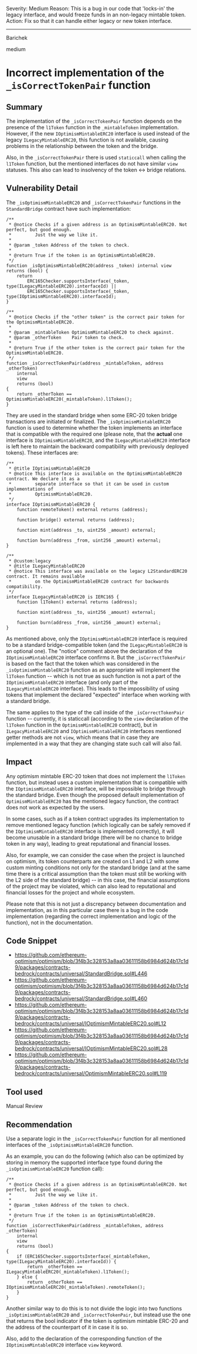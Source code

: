 Severity: Medium
Reason: This is a bug in our code that 'locks-in' the legacy interface, and would freeze funds in an non-legacy
  mintable token.
Action: Fix so that it can handle either legacy or new token interface.

---

Barichek

medium

# Incorrect implementation of the `_isCorrectTokenPair` function

## Summary

The implementation of the `_isCorrectTokenPair` function depends on the presence of the `l1Token` function in the `_mintableToken` implementation. However, if the new `IOptimismMintableERC20` interface is used instead of the legacy `ILegacyMintableERC20`, this function is not available, causing problems in the relationship between the token and the bridge.

Also, in the `_isCorrectTokenPair` there is used `staticcall` when calling the `l1Token` function, but the mentioned interfaces do not have similar `view` statuses. This also can lead to insolvency of the token <-> bridge relations.

## Vulnerability Detail

The `_isOptimismMintableERC20` and `_isCorrectTokenPair` functions in the `StandardBridge` contract have such implementation:

```solidity=
/**
 * @notice Checks if a given address is an OptimismMintableERC20. Not perfect, but good enough.
 *         Just the way we like it.
 *
 * @param _token Address of the token to check.
 *
 * @return True if the token is an OptimismMintableERC20.
 */
function _isOptimismMintableERC20(address _token) internal view returns (bool) {
    return
        ERC165Checker.supportsInterface(_token, type(ILegacyMintableERC20).interfaceId) ||
        ERC165Checker.supportsInterface(_token, type(IOptimismMintableERC20).interfaceId);
}

/**
 * @notice Checks if the "other token" is the correct pair token for the OptimismMintableERC20.
 *
 * @param _mintableToken OptimismMintableERC20 to check against.
 * @param _otherToken    Pair token to check.
 *
 * @return True if the other token is the correct pair token for the OptimismMintableERC20.
 */
function _isCorrectTokenPair(address _mintableToken, address _otherToken)
    internal
    view
    returns (bool)
{
    return _otherToken == OptimismMintableERC20(_mintableToken).l1Token();
}
```

They are used in the standard bridge when some ERC-20 token bridge transactions are initiated or finalized. The `_isOptimismMintableERC20` function is used to determine whether the token implements an interface that is compatible with the required one (please note, that the **actual** one interface is `IOptimismMintableERC20`, and the `ILegacyMintableERC20` interface is left here to maintain the backward compatibility with previously deployed tokens). These interfaces are:

```solidity=
/**
 * @title IOptimismMintableERC20
 * @notice This interface is available on the OptimismMintableERC20 contract. We declare it as a
 *         separate interface so that it can be used in custom implementations of
 *         OptimismMintableERC20.
 */
interface IOptimismMintableERC20 {
    function remoteToken() external returns (address);

    function bridge() external returns (address);

    function mint(address _to, uint256 _amount) external;

    function burn(address _from, uint256 _amount) external;
}

/**
 * @custom:legacy
 * @title ILegacyMintableERC20
 * @notice This interface was available on the legacy L2StandardERC20 contract. It remains available
 *         on the OptimismMintableERC20 contract for backwards compatibility.
 */
interface ILegacyMintableERC20 is IERC165 {
    function l1Token() external returns (address);

    function mint(address _to, uint256 _amount) external;

    function burn(address _from, uint256 _amount) external;
}
```

As mentioned above, only the `IOptimismMintableERC20` interface is required to be a standard bridge-compatible token (and the `ILegacyMintableERC20` is an optional one). The "notice" comment above the declaration of the `IOptimismMintableERC20` interface confirms it. But the `_isCorrectTokenPair` is based on the fact that the token which was considered in the `_isOptimismMintableERC20` function as an appropriate will implement the `l1Token` function -- which is not true as such function is not a part of the `IOptimismMintableERC20` interface (and only part of the `ILegacyMintableERC20` interface). This leads to the impossibility of using tokens that implement the declared "expected" interface when working with a standard bridge.

The same applies to the type of the call inside of the `_isCorrectTokenPair` function -- currently, it is staticcall (according to the `view` declaration of the `l1Token` function in the `OptimismMintableERC20` contract), but in `ILegacyMintableERC20` and `IOptimismMintableERC20` interfaces mentioned getter methods are not `view`, which means that in case they are implemented in a way that they are changing state such call will also fail.

## Impact

Any optimism mintable ERC-20 token that does not implement the `l1Token` function, but instead uses a custom implementation that is compatible with the `IOptimismMintableERC20` interface, will be impossible to bridge through the standard bridge. Even though the proposed default implementation of `OptimismMintableERC20` has the mentioned legacy function, the contract does not work as expected by the users.

In some cases, such as if a token contract upgrades its implementation to remove mentioned legacy function (which logically can be safely removed if the `IOptimismMintableERC20` interface is implemented correctly), it will become unusable in a standard bridge (there will be no chance to bridge token in any way), leading to great reputational and financial losses.

Also, for example, we can consider the case when the project is launched on optimism, its token counterparts are created on L1 and L2 with some custom minting conditions not only for the standard bridge (and at the same time there is a critical assumption than the token must still be working with the L2 side of the standard bridge) -- in this case, the financial assumptions of the project may be violated, which can also lead to reputational and financial losses for the project and whole ecosystem.

Please note that this is not just a discrepancy between documentation and implementation, as in this particular case there is a bug in the code implementation (regarding the correct implementation and logic of the function), not in the documentation.

## Code Snippet

- https://github.com/ethereum-optimism/optimism/blob/3f4b3c328153a8aa03611158b6984d624b17c1d9/packages/contracts-bedrock/contracts/universal/StandardBridge.sol#L446
- https://github.com/ethereum-optimism/optimism/blob/3f4b3c328153a8aa03611158b6984d624b17c1d9/packages/contracts-bedrock/contracts/universal/StandardBridge.sol#L460
- https://github.com/ethereum-optimism/optimism/blob/3f4b3c328153a8aa03611158b6984d624b17c1d9/packages/contracts-bedrock/contracts/universal/IOptimismMintableERC20.sol#L12
- https://github.com/ethereum-optimism/optimism/blob/3f4b3c328153a8aa03611158b6984d624b17c1d9/packages/contracts-bedrock/contracts/universal/IOptimismMintableERC20.sol#L28
- https://github.com/ethereum-optimism/optimism/blob/3f4b3c328153a8aa03611158b6984d624b17c1d9/packages/contracts-bedrock/contracts/universal/OptimismMintableERC20.sol#L119

## Tool used

Manual Review

## Recommendation

Use a separate logic in the `_isCorrectTokenPair` function for all mentioned interfaces of the `_isOptimismMintableERC20` function.

As an example, you can do the following (which also can be optimized by storing in memory the supported interface type found during the `_isOptimismMintableERC20` function call):

```solidity=
/**
 * @notice Checks if a given address is an OptimismMintableERC20. Not perfect, but good enough.
 *         Just the way we like it.
 *
 * @param _token Address of the token to check.
 *
 * @return True if the token is an OptimismMintableERC20.
 */
function _isCorrectTokenPair(address _mintableToken, address _otherToken)
    internal
    view
    returns (bool)
{
    if (ERC165Checker.supportsInterface(_mintableToken, type(ILegacyMintableERC20).interfaceId)) {
        return _otherToken == ILegacyMintableERC20(_mintableToken).l1Token();
    } else {
        return _otherToken == IOptimismMintableERC20(_mintableToken).remoteToken();
    }
}
```

Another similar way to do this is to not divide the logic into two functions `_isOptimismMintableERC20` and `_isCorrectTokenPair`, but instead use the one that returns the bool indicator if the token is optimism mintable ERC-20 and the address of the counterpart of it in case it is so.

Also, add to the declaration of the corresponding function of the `IOptimismMintableERC20` interface `view` keyword.